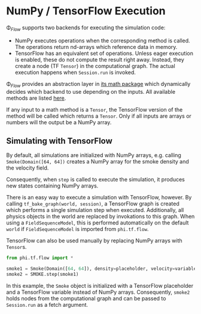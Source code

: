 # NumPy / TensorFlow Execution

Φ<sub>*Flow*</sub> supports two backends for executing the simulation code:

- NumPy executes operations when the corresponding method is called. The operations return nd-arrays which reference data in memory.
- TensorFlow has an equivalent set of operations. Unless eager execution is enabled, these do not compute the result right away. Instead, they create a node (TF `Tensor`) in the computational graph. The actual execution happens when `Session.run` is invoked.

Φ<sub>*Flow*</sub> provides an abstraction layer in [its math package](../phi/math) which dynamically decides which backend to use depending on the inputs.
All available methods are listed [here](../phi/math/base.py).

If any input to a math method is a `Tensor`, the TensorFlow version of the method will be called which returns a `Tensor`. Only if all inputs are arrays or numbers will the output be a NumPy array.


## Simulating with TensorFlow

By default, all simulations are initialized with NumPy arrays, e.g. calling `Smoke(Domain([64, 64])` creates a NumPy array for the smoke density and the velocity field.

Consequently, when `step` is called to execute the simulation, it produces new states containing NumPy arrays.

There is an easy way to execute a simulation with TensorFlow, however.
By calling `tf_bake_graph(world, session)`, a TensorFlow graph is created which performs a single simulation step when executed. Additionally, all physics objects in the world are replaced by invokations to this graph.
When using a `FieldSequenceModel`, this is performed automatically on the default `world` if `FieldSequenceModel` is imported from `phi.tf.flow`.

TensorFlow can also be used manually by replacing NumPy arrays with `Tensor`s.

```python
from phi.tf.flow import *

smoke1 = Smoke(Domain([64, 64]), density=placeholder, velocity=variable)
smoke2 = SMOKE.step(smoke1)
```

In this example, the `Smoke` object is initialized with a TensorFlow placeholder and a TensorFlow variable instead of NumPy arrays.
Consequently, `smoke2` holds nodes from the computational graph and can be passed to `Session.run` as a fetch argument.
